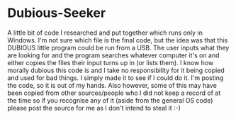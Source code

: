 # Dubious-Seeker
A little bit of code I researched and put together which runs only in Windows. I'm not sure which file is the final code, but the idea was that this DUBIOUS little program could be run from a USB. The user inputs what they are looking for and the program searches whatever computer it's on and either copies the files their input turns up in (or lists them). I know how morally dubious this code is and I take no responsibility for it being copied and used for bad things. I simply made it to see if I could do it. I'm posting the code, so it is out of my hands. Also however, some of this may have been copied from other sources/people who I did not keep a record of at the time so if you recognise any of it (aside from the general OS code) please post the source for me as I don't intend to steal it :-)
